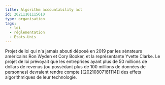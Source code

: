 ```yaml
---
title: Algorithm accountability act
id: 20211101115610
type: organisation
tags:
  - loi
  - réglementation
  - Etats-Unis
---
```


Projet de loi qui n'a jamais abouti déposé en 2019 par les sénateurs américains Ron Wyden et Cory Booker, et la représentante Yvette Clarke. Le projet de loi prévoyait que les entreprises ayant plus de 50 millions de dollars de revenus (ou possédant plus de 100 millions de données de personnes) devraient  rendre compte [[20210807181114]]  des effets algorithmiques de leur technologie. 
